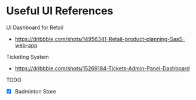 # Useful UI References


UI Dashboard for Retail
- https://dribbble.com/shots/14956341-Retail-product-planning-SaaS-web-app


Ticketing System
- https://dribbble.com/shots/15269184-Tickets-Admin-Panel-Dashboard



TODO
- [x] Badminton Store
